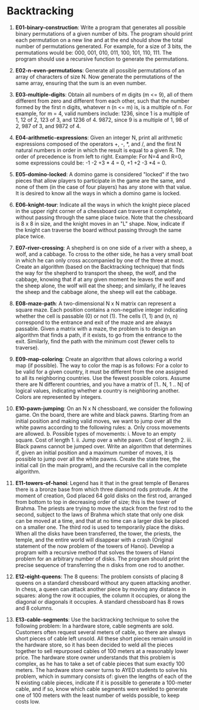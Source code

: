# Backtracking

1) **E01-binary-construction**: Write a program that generates all possible binary permutations of a given number of bits. The program should print each permutation on a new line and at the end should show the total number of permutations generated. For example, for a size of 3 bits, the permutations would be: 000, 001, 010, 011, 100, 101, 110, 111. The program should use a recursive function to generate the permutations.

2) **E02-n-even-permutations**: Generate all possible permutations of an array of characters of size N. Now generate the permutations of the same array, ensuring that the sum is an even number.

3) **E03-multiple-digits**: Obtain all numbers of m digits (m <= 9), all of them different from zero and different from each other, such that the number formed by the first n digits, whatever n (n <= m) is, is a multiple of n. For example, for m = 4, valid numbers include: 1236, since 1 is a multiple of 1, 12 of 2, 123 of 3, and 1236 of 4. 9872, since 9 is a multiple of 1, 98 of 2, 987 of 3, and 9872 of 4.

4) **E04-arithmetic-expressions**: Given an integer N, print all arithmetic expressions composed of the operators +, -, *, and /, and the first N natural numbers in order in which the result is equal to a given R. The order of precedence is from left to right. Example: For N=4 and R=0, some expressions could be: -1 -2 +3 * 4 = 0, +1 +2 -3 *4 = 0.

5) **E05-domino-locked**: A domino game is considered "locked" if the two pieces that allow players to participate in the game are the same, and none of them (in the case of four players) has any stone with that value. It is desired to know all the ways in which a domino game is locked.

6) **E06-knight-tour**: Indicate all the ways in which the knight piece placed in the upper right corner of a chessboard can traverse it completely, without passing through the same place twice. Note that the chessboard is 8 x 8 in size, and the knight moves in an "L" shape. Now, indicate if the knight can traverse the board without passing through the same place twice.

7) **E07-river-crossing**: A shepherd is on one side of a river with a sheep, a wolf, and a cabbage. To cross to the other side, he has a very small boat in which he can only cross accompanied by one of the three at most. Create an algorithm (based on the Backtracking technique) that finds the way for the shepherd to transport the sheep, the wolf, and the cabbage, knowing that if at any given moment he leaves the wolf and the sheep alone, the wolf will eat the sheep; and similarly, if he leaves the sheep and the cabbage alone, the sheep will eat the cabbage.

8) **E08-maze-path**: A two-dimensional N x N matrix can represent a square maze. Each position contains a non-negative integer indicating whether the cell is passable (0) or not (1). The cells (1, 1) and (n, n) correspond to the entrance and exit of the maze and are always passable. Given a matrix with a maze, the problem is to design an algorithm that finds a path, if it exists, to go from the entrance to the exit. Similarly, find the path with the minimum cost (fewer cells to traverse).

9) **E09-map-coloring**: Create an algorithm that allows coloring a world map (if possible). The way to color the map is as follows: For a color to be valid for a given country, it must be different from the one assigned to all its neighboring countries. Use the fewest possible colors. Assume there are N different countries, and you have a matrix of [1.. N, 1 .. N] of logical values, indicating whether a country is neighboring another. Colors are represented by integers.

10) **E10-pawn-jumping**: On an N x N chessboard, we consider the following game. On the board, there are white and black pawns. Starting from an initial position and making valid moves, we want to jump over all the white pawns according to the following rules:
    a. Only cross movements are allowed.
    b. Possible types of movements:
        i. Move to an empty square. Cost of length 1.
        ii. Jump over a white pawn. Cost of length 2.
        iii. Black pawns cannot be jumped over.
    Write an algorithm that determines if, given an initial position and a maximum number of moves, it is possible to jump over all the white pawns. Create the state tree, the initial call (in the main program), and the recursive call in the complete algorithm.

11) **E11-towers-of-hanoi**: Legend has it that in the great temple of Benares there is a bronze base from which three diamond rods protrude. At the moment of creation, God placed 64 gold disks on the first rod, arranged from bottom to top in decreasing order of size; this is the tower of Brahma. The priests are trying to move the stack from the first rod to the second, subject to the laws of Brahma which state that only one disk can be moved at a time, and that at no time can a larger disk be placed on a smaller one. The third rod is used to temporarily place the disks. When all the disks have been transferred, the tower, the priests, the temple, and the entire world will disappear with a crash (Original statement of the now problem of the towers of Hanoi). Develop a program with a recursive method that solves the towers of Hanoi problem for an arbitrary number of disks. The program should print the precise sequence of transferring the n disks from one rod to another.

12) **E12-eight-queens**: The 8 queens: The problem consists of placing 8 queens on a standard chessboard without any queen attacking another. In chess, a queen can attack another piece by moving any distance in squares: along the row it occupies, the column it occupies, or along the diagonal or diagonals it occupies. A standard chessboard has 8 rows and 8 columns.

13) **E13-cable-segments**: Use the backtracking technique to solve the following problem: In a hardware store, cable segments are sold. Customers often request several meters of cable, so there are always short pieces of cable left unsold. All these short pieces remain unsold in the hardware store, so it has been decided to weld all the pieces together to sell repurposed cables of 100 meters at a reasonably lower price. The hardware store owner understands that this problem is complex, as he has to take a set of cable pieces that sum exactly 100 meters. The hardware store owner turns to AYED students to solve his problem, which in summary consists of: given the lengths of each of the N existing cable pieces, indicate if it is possible to generate a 100-meter cable, and if so, know which cable segments were welded to generate one of 100 meters with the least number of welds possible, to keep costs low.
